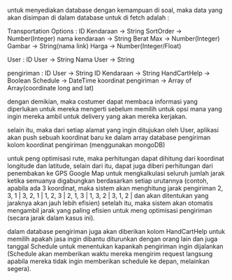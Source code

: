 untuk menyediakan database dengan kemampuan di soal, maka data yang akan disimpan di dalam database untuk di fetch adalah :

Transportation Options :
ID Kendaraan -> String
SortOrder -> Number(Integer)
nama kendaraan -> String
Berat Max -> Number(Integer)
Gambar -> String(nama link)
Harga -> Number(Integer/Float)

User :
ID User -> String
Nama User -> String

pengiriman :
ID User -> String
ID Kendaraan -> String
HandCartHelp -> Boolean
Schedule -> DateTime
koordinat pengiriman -> Array of Array(coordinate long and lat)

dengan demikian, maka costumer dapat membaca informasi yang diperlukan untuk mereka mengerti sebelum memilih untuk opsi mana yang ingin mereka ambil untuk delivery yang akan mereka kerjakan.

selain itu, maka dari setiap alamat yang ingin ditujukan oleh User, aplikasi akan push sebuah koordinat baru ke dalam array database pengiriman kolom koordinat pengiriman (menggunakan mongoDB)

untuk peng optimisasi rute, maka perhitungan dapat dihitung dari koordinat longitude dan latitude, selain dari itu, dapat juga diberi perhitungan dari penembakan ke GPS Google Map untuk mengkalkulasi seluruh jumlah jarak ketika semuanya digabungkan berdasarkan setiap urutannya (contoh, apabila ada 3 koordinat, maka sistem akan menghitung jarak pengiriman 2, 3, 1 | 3, 2, 1 | 1, 2, 3 | 2, 1, 3 | 1, 3, 2 | 3, 1, 2 | dan akan ditentukan yang jaraknya akan jauh lebih efisien) setelah itu, maka sistem akan otomatis mengambil jarak yang paling efisien untuk meng optimisasi pengiriman (secara jarak dalam kasus ini).

dalam database pengiriman juga akan diberikan kolom HandCartHelp untuk memilih apakah jasa ingin dibantu diturunkan dengan orang lain dan juga tanggal Schedule untuk menentukan kapankah pengiriman ingin dijalankan (Schedule akan memberikan waktu mereka mengirim request langsung apabila mereka tidak ingin memberikan schedule ke depan, melainkan segera).
